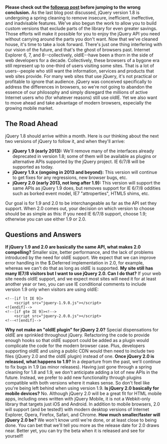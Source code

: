 **Please check out the [followup
post](http://blog.jquery.com/2012/07/01/jquery-1-9-and-2-0-tldr-edition/)
before jumping to the wrong conclusion.** As the last blog post
discussed, jQuery version 1.8 is undergoing a spring cleaning to remove
insecure, inefficient, ineffective, and inadvisable features. We've also
begun the work to allow you to build custom versions that exclude parts
of the library for even greater savings. Those efforts will make it
possible for you to enjoy the jQuery API you need without carrying
around the parts you don't want. Now that we've cleaned house, it's time
to take a look forward. There's just one thing interfering with our
vision of the future, and that's the ghost of browsers past. Internet
Explorer 6, 7, and 8--collectively, oldIE--have been a thorn in the side
of web developers for a decade. Collectively, these browsers of a bygone
era still represent up to one-third of users visiting some sites. That
is a lot of users--people who still want the information, services and
products that web sites provide. For many web sites that use jQuery,
it's not practical or profitable to ignore that audience. jQuery was
conceived specifically to address the differences in browsers, so we're
not going to abandon the essence of our philosophy and simply disregard
the millions of active Internet users who (for whatever reasons) still
use oldIE. Yet we also want to move ahead and take advantage of modern
browsers, especially the growing mobile market.

The Road Ahead
--------------

jQuery 1.8 should arrive within a month. Here is our thinking about the
next two versions of jQuery to follow it, and when they'll arrive:

-   **jQuery 1.9 (early 2013):** We'll remove many of the interfaces
    already deprecated in version 1.8; some of them will be available as
    plugins or alternative APIs supported by the jQuery project. IE
    6/7/8 will be supported as today.
-   **jQuery 1.9.x (ongoing in 2013 and beyond):** This version will
    continue to get fixes for any regressions, new browser bugs, etc.
-   **jQuery 2.0 (early 2013, not long after 1.9):** This version will
    support the same APIs as jQuery 1.9 does, but removes support for IE
    6/7/8 oddities such as borked event model, IE7 "attroperties", HTML5
    shims, etc.

Our goal is for 1.9 and 2.0 to be interchangeable as far as the API set
they support. When 2.0 comes out, your decision on which version to
choose should be as simple as this: If you need IE 6/7/8 support, choose
1.9; otherwise you can use either 1.9 or 2.0.

Questions and Answers
---------------------

**If jQuery 1.9 and 2.0 are basically the same API, what makes 2.0
compelling?** Smaller size, better performance, and the lack of problems
introduced by the need for oldIE support. We expect that we can improve
error handling in the \$.Deferred implementation in 2.0, for example,
whereas we can't do that as long as oldIE is supported. **My site still
has many IE7/8 visitors but I want to use jQuery 2.0. Can I do that?**
If your web site needs oldIE support, and we expect most sites will need
it for at least another year or two, you can use IE conditional comments
to include version 1.9 only when visitors are using oldIE:

    <!--[if lt IE 9]>
        <script src="jquery-1.9.0.js"></script>
    <![endif]-->
    <!--[if gte IE 9]><!-->
        <script src="jquery-2.0.0.js"></script>
    <!--<![endif]-->

**Why not make an "oldIE plugin" for jQuery 2.0?** Special dispensations
for oldIE are sprinkled throughout jQuery. Refactoring the code to
provide enough hooks so that oldIE support could be added as a plugin
would complicate the code for the modern browser case. Plus, developers
supporting oldIE and using a public CDN would then need to include two
files (jQuery 2.0 and the oldIE plugin) instead of one. **Once jQuery
2.0 is released, what happens to 1.9?** In a departure from the past,
we'll continue to fix bugs in 1.9 (as minor releases). Having just gone
through a spring cleaning for 1.8 and 1.9, we don't anticipate adding a
lot of new APIs in the future. Instead, we prefer to add new
functionality through plugins compatible with both versions where it
makes sense. So don't feel like you're being left behind when using
version 1.9. **Is jQuery 2.0 basically for mobile devices?** No.
Although jQuery 2.0 will be a great fit for HTML mobile apps, including
ones written with jQuery Mobile, it is not a Webkit-only library that
targets just iOS and Android. In addition to mobile browsers, 2.0 will
support (and be tested!) with modern desktop versions of Internet
Explorer, Opera, Firefox, Safari, and Chrome. **How much smaller/faster
will jQuery 2.0 be?** We won't know until we're done, or at least close
to being done. You can bet that we'll tell you more as the release date
for 2.0 draws near. Better yet, you can try the beta when it is released
and see for yourself!
